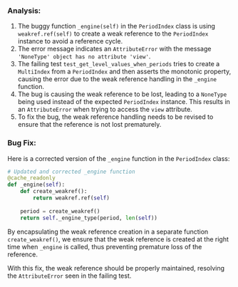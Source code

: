 ### Analysis:
1. The buggy function `_engine(self)` in the `PeriodIndex` class is using `weakref.ref(self)` to create a weak reference to the `PeriodIndex` instance to avoid a reference cycle.
2. The error message indicates an `AttributeError` with the message `'NoneType' object has no attribute 'view'`.
3. The failing test `test_get_level_values_when_periods` tries to create a `MultiIndex` from a `PeriodIndex` and then asserts the monotonic property, causing the error due to the weak reference handling in the `_engine` function.
4. The bug is causing the weak reference to be lost, leading to a `NoneType` being used instead of the expected `PeriodIndex` instance. This results in an `AttributeError` when trying to access the `view` attribute.
5. To fix the bug, the weak reference handling needs to be revised to ensure that the reference is not lost prematurely.

### Bug Fix:
Here is a corrected version of the `_engine` function in the `PeriodIndex` class:

```python
# Updated and corrected _engine function
@cache_readonly
def _engine(self):
    def create_weakref():
        return weakref.ref(self)
    
    period = create_weakref()
    return self._engine_type(period, len(self))
```

By encapsulating the weak reference creation in a separate function `create_weakref()`, we ensure that the weak reference is created at the right time when `_engine` is called, thus preventing premature loss of the reference.

With this fix, the weak reference should be properly maintained, resolving the `AttributeError` seen in the failing test.